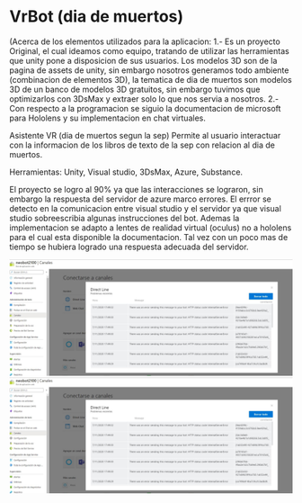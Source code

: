 # VrBot (dia de muertos)
(Acerca de los elementos utilizados para la aplicacion:
1.- Es un proyecto Original, el cual ideamos como equipo, tratando de utilizar las herramientas que unity pone a disposicion de sus usuarios.
Los modelos 3D son de la pagina de assets de unity, sin embargo nosotros generamos todo ambiente (combinacion de elementos 3D), la tematica de dia de muertos son modelos 3D de un banco de modelos 3D gratuitos, sin embargo tuvimos que optimizarlos con 3DsMax y extraer solo lo que nos servia a nosotros.
2.- Con respecto a la programacion se siguio la documentacion de microsoft para Hololens y su implementacion en chat virtuales.


Asistente VR (dia de muertos segun la sep)
Permite al usuario interactuar con la informacion de los libros de texto de la sep con relacion al dia de muertos.

Herramientas:
Unity,
Visual studio,
3DsMax,
Azure,
Substance.

El proyecto se logro al 90% ya que las interacciones se lograron, sin embargo la respuesta del servidor de azure marco errores.
El errror se detecto en la comunicacion entre visual studio y el servidor ya que visual studio sobreescribia algunas instrucciones del bot.
Ademas la implementacion se adapto a lentes de realidad virtual (oculus) no a hololens para el cual esta disponible la documentacion. 
Tal vez con un poco mas de tiempo se hubiera logrado una respuesta adecuada del servidor.



![img](https://github.com/NorbertoMartinezG/VrBot/blob/main/errorBot.png)
![Preview](https://github.com/NorbertoMartinezG/VrBot/blob/main/errorBot.png)

